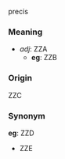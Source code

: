 precis
### Meaning
+ _adj_: ZZA
    + __eg__: ZZB

### Origin

ZZC

### Synonym

__eg__: ZZD

+ ZZE


